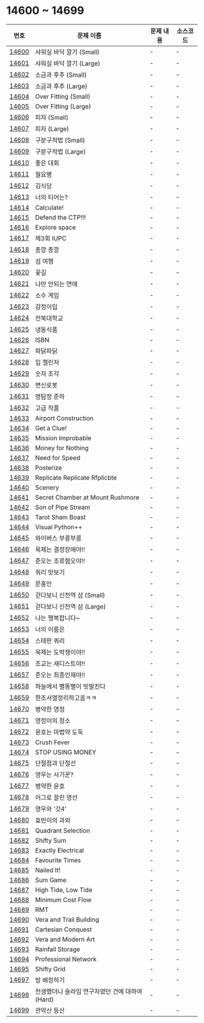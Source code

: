 # 14600 ~ 14699

번호 | 문제 이름 | 문제 내용 | 소스코드
--- | --- | --- | ---
[14600](https://www.acmicpc.net/problem/14600) | 샤워실 바닥 깔기 (Small) | - | -
[14601](https://www.acmicpc.net/problem/14601) | 샤워실 바닥 깔기 (Large) | - | -
[14602](https://www.acmicpc.net/problem/14602) | 소금과 후추 (Small) | - | -
[14603](https://www.acmicpc.net/problem/14603) | 소금과 후추 (Large) | - | -
[14604](https://www.acmicpc.net/problem/14604) | Over Fitting (Small) | - | -
[14605](https://www.acmicpc.net/problem/14605) | Over Fitting (Large) | - | -
[14606](https://www.acmicpc.net/problem/14606) | 피자 (Small) | - | -
[14607](https://www.acmicpc.net/problem/14607) | 피자 (Large) | - | -
[14608](https://www.acmicpc.net/problem/14608) | 구분구적법 (Small) | - | -
[14609](https://www.acmicpc.net/problem/14609) | 구분구적법 (Large) | - | -
[14610](https://www.acmicpc.net/problem/14610) | 좋은 대회 | - | -
[14611](https://www.acmicpc.net/problem/14611) | 월요병 | - | -
[14612](https://www.acmicpc.net/problem/14612) | 김식당 | - | -
[14613](https://www.acmicpc.net/problem/14613) | 너의 티어는? | - | -
[14614](https://www.acmicpc.net/problem/14614) | Calculate! | - | -
[14615](https://www.acmicpc.net/problem/14615) | Defend the CTP!!! | - | -
[14616](https://www.acmicpc.net/problem/14616) | Explore space | - | -
[14617](https://www.acmicpc.net/problem/14617) | 제3회 IUPC | - | -
[14618](https://www.acmicpc.net/problem/14618) | 총깡 총깡 | - | -
[14619](https://www.acmicpc.net/problem/14619) | 섬 여행 | - | -
[14620](https://www.acmicpc.net/problem/14620) | 꽃길 | - | -
[14621](https://www.acmicpc.net/problem/14621) | 나만 안되는 연애 | - | -
[14622](https://www.acmicpc.net/problem/14622) | 소수 게임 | - | -
[14623](https://www.acmicpc.net/problem/14623) | 감정이입 | - | -
[14624](https://www.acmicpc.net/problem/14624) | 전북대학교 | - | -
[14625](https://www.acmicpc.net/problem/14625) | 냉동식품 | - | -
[14626](https://www.acmicpc.net/problem/14626) | ISBN | - | -
[14627](https://www.acmicpc.net/problem/14627) | 파닭파닭 | - | -
[14628](https://www.acmicpc.net/problem/14628) | 입 챌린저 | - | -
[14629](https://www.acmicpc.net/problem/14629) | 숫자 조각 | - | -
[14630](https://www.acmicpc.net/problem/14630) | 변신로봇 | - | -
[14631](https://www.acmicpc.net/problem/14631) | 명탐정 준하 | - | -
[14632](https://www.acmicpc.net/problem/14632) | 고급 작품 | - | -
[14633](https://www.acmicpc.net/problem/14633) | Airport Construction | - | -
[14634](https://www.acmicpc.net/problem/14634) | Get a Clue! | - | -
[14635](https://www.acmicpc.net/problem/14635) | Mission Improbable | - | -
[14636](https://www.acmicpc.net/problem/14636) | Money for Nothing | - | -
[14637](https://www.acmicpc.net/problem/14637) | Need for Speed | - | -
[14638](https://www.acmicpc.net/problem/14638) | Posterize | - | -
[14639](https://www.acmicpc.net/problem/14639) | Replicate Replicate Rfplicbte | - | -
[14640](https://www.acmicpc.net/problem/14640) | Scenery | - | -
[14641](https://www.acmicpc.net/problem/14641) | Secret Chamber at Mount Rushmore | - | -
[14642](https://www.acmicpc.net/problem/14642) | Son of Pipe Stream | - | -
[14643](https://www.acmicpc.net/problem/14643) | Tarot Sham Boast | - | -
[14644](https://www.acmicpc.net/problem/14644) | Visual Python++ | - | -
[14645](https://www.acmicpc.net/problem/14645) | 와이버스 부릉부릉 | - | -
[14646](https://www.acmicpc.net/problem/14646) | 욱제는 결정장애야!! | - | -
[14647](https://www.acmicpc.net/problem/14647) | 준오는 조류혐오야!! | - | -
[14648](https://www.acmicpc.net/problem/14648) | 쿼리 맛보기 | - | -
[14649](https://www.acmicpc.net/problem/14649) | 문홍안 | - | -
[14650](https://www.acmicpc.net/problem/14650) | 걷다보니 신천역 삼 (Small) | - | -
[14651](https://www.acmicpc.net/problem/14651) | 걷다보니 신천역 삼 (Large) | - | -
[14652](https://www.acmicpc.net/problem/14652) | 나는 행복합니다~ | - | -
[14653](https://www.acmicpc.net/problem/14653) | 너의 이름은 | - | -
[14654](https://www.acmicpc.net/problem/14654) | 스테판 쿼리 | - | -
[14655](https://www.acmicpc.net/problem/14655) | 욱제는 도박쟁이야!! | - | -
[14656](https://www.acmicpc.net/problem/14656) | 조교는 새디스트야!! | - | -
[14657](https://www.acmicpc.net/problem/14657) | 준오는 최종인재야!! | - | -
[14658](https://www.acmicpc.net/problem/14658) | 하늘에서 별똥별이 빗발친다 | - | -
[14659](https://www.acmicpc.net/problem/14659) | 한조서열정리하고옴ㅋㅋ | - | -
[14670](https://www.acmicpc.net/problem/14670) | 병약한 영정 | - | -
[14671](https://www.acmicpc.net/problem/14671) | 영정이의 청소 | - | -
[14672](https://www.acmicpc.net/problem/14672) | 윤호는 마법약 도둑 | - | -
[14673](https://www.acmicpc.net/problem/14673) | Crush Fever | - | -
[14674](https://www.acmicpc.net/problem/14674) | STOP USING MONEY | - | -
[14675](https://www.acmicpc.net/problem/14675) | 단절점과 단절선 | - | -
[14676](https://www.acmicpc.net/problem/14676) | 영우는 사기꾼? | - | -
[14677](https://www.acmicpc.net/problem/14677) | 병약한 윤호 | - | -
[14678](https://www.acmicpc.net/problem/14678) | 어그로 끌린 영선 | - | -
[14679](https://www.acmicpc.net/problem/14679) | 영우와 ‘갓4’ | - | -
[14680](https://www.acmicpc.net/problem/14680) | 효빈이의 과외 | - | -
[14681](https://www.acmicpc.net/problem/14681) | Quadrant Selection | - | -
[14682](https://www.acmicpc.net/problem/14682) | Shifty Sum | - | -
[14683](https://www.acmicpc.net/problem/14683) | Exactly Electrical | - | -
[14684](https://www.acmicpc.net/problem/14684) | Favourite Times | - | -
[14685](https://www.acmicpc.net/problem/14685) | Nailed It! | - | -
[14686](https://www.acmicpc.net/problem/14686) | Sum Game | - | -
[14687](https://www.acmicpc.net/problem/14687) | High Tide, Low Tide | - | -
[14688](https://www.acmicpc.net/problem/14688) | Minimum Cost Flow | - | -
[14689](https://www.acmicpc.net/problem/14689) | RMT | - | -
[14690](https://www.acmicpc.net/problem/14690) | Vera and Trail Building | - | -
[14691](https://www.acmicpc.net/problem/14691) | Cartesian Conquest | - | -
[14692](https://www.acmicpc.net/problem/14692) | Vera and Modern Art | - | -
[14693](https://www.acmicpc.net/problem/14693) | Rainfall Storage | - | -
[14694](https://www.acmicpc.net/problem/14694) | Professional Network | - | -
[14695](https://www.acmicpc.net/problem/14695) | Shifty Grid | - | -
[14697](https://www.acmicpc.net/problem/14697) | 방 배정하기 | - | -
[14698](https://www.acmicpc.net/problem/14698) | 전생했더니 슬라임 연구자였던 건에 대하여 (Hard) | - | -
[14699](https://www.acmicpc.net/problem/14699) | 관악산 등산 | - | -
